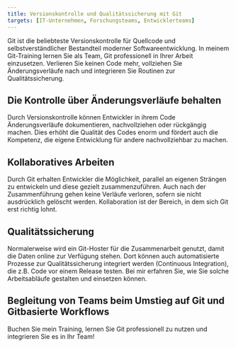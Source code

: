 ```yaml
---
title: Versionskontrolle und Qualitätssicherung mit Git
targets: [IT-Unternehmen, Forschungsteams, Entwicklerteams]
---
```


Git ist die beliebteste Versionskontrolle für Quellcode und selbstverständlicher Bestandteil moderner Softwareentwicklung.
In meinem Git-Training lernen Sie als Team, Git professionell in Ihrer Arbeit einzusetzen.
Verlieren Sie keinen Code mehr, vollziehen Sie Änderungsverläufe nach und integrieren Sie Routinen zur Qualitätssicherung.

## Die Kontrolle über Änderungsverläufe behalten

Durch Versionskontrolle können Entwickler in ihrem Code Änderungsverläufe dokumentieren, nachvollziehen oder rückgängig machen.
Dies erhöht die Qualität des Codes enorm und fördert auch die Kompetenz, die eigene Entwicklung für andere nachvollziehbar zu machen.

## Kollaboratives Arbeiten

Durch Git erhalten Entwickler die Möglichkeit, parallel an eigenen Strängen zu entwickeln und diese gezielt zusammenzuführen.
Auch nach der Zusammenführung gehen keine Verläufe verloren, sofern sie nicht ausdrücklich gelöscht werden.
Kollaboration ist der Bereich, in dem sich Git erst richtig lohnt.

## Qualitätssicherung

Normalerweise wird ein Git-Hoster für die Zusammenarbeit genutzt, damit die Daten online zur Verfügung stehen.
Dort können auch automatisierte Prozesse zur Qualitätssicherung integriert werden (Continuous Integration), die z.B. Code vor einem Release testen.
Bei mir erfahren Sie, wie Sie solche Arbeitsabläufe gestalten und einsetzen können.

## Begleitung von Teams beim Umstieg auf Git und Gitbasierte Workflows

Buchen Sie mein Training, lernen Sie Git professionell zu nutzen und integrieren Sie es in Ihr Team!
